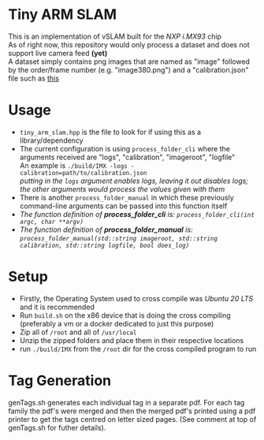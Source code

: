 # Tiny ARM SLAM
This is an implementation of vSLAM built for the _NXP i.MX93_ chip<br>
As of right now, this repository would only process a dataset and does not support live camera feed **(yet)**<br>
A dataset simply contains png images that are named as "image" followed by the order/frame number (e.g. "image380.png") and a "calibration.json" file such as [this](datasets/roomMap/calibration.json)

# Usage
- `tiny_arm_slam.hpp` is the file to look for if using this as a library/dependency
- The current configuration is using `process_folder_cli` where the arguments received are "logs", "calibration", "imageroot", "logfile"<br>
An example is `./build/IMX -logs -calibration=path/to/calibration.json`<br>
_putting in the `logs` argument enables logs, leaving it out disables logs; the other arguments would process the values given with them_
- There is another `process_folder_manual` in which these previously command-line arguments can be passed into this function itself
- _The function definition of **process_folder_cli** is: `process_folder_cli(int argc, char **argv)`_
- _The function definition of **process_folder_manual** is: `process_folder_manual(std::string imageroot, std::string calibration, std::string logfile, bool does_log)`_

# Setup
- Firstly, the Operating System used to cross compile was _Ubuntu 20 LTS_ and it is recommended
- Run `build.sh` on the x86 device that is doing the cross compiling (preferably a vm or a docker dedicated to just this purpose)
- Zip all of `/root` and all of `/usr/local`
- Unzip the zipped folders and place them in their respective locations
- run `./build/IMX` from the `/root` dir for the cross compiled program to run

# Tag Generation
genTags.sh generates each individual tag in a separate pdf.
For each tag family the pdf's were merged and then the merged pdf's printed using a pdf printer to get the tags centred on letter sized pages.
(See comment at top of genTags.sh for futher details).
